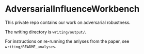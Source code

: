 # AdversarialInfluenceWorkbench

This private repo contains our work on adversarial robustness.

The writing directory is `writing/output/`.

For instructions on re-running the anlyses from the paper, see
`writing/README_analyses`.
